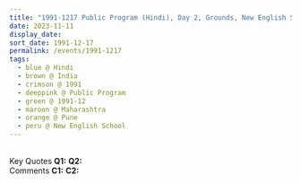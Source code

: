 ```yaml
---
title: "1991-1217 Public Program (Hindi), Day 2, Grounds, New English School, Tilak Road, Pune, Maharashtra, India"
date: 2023-11-11
display_date: 
sort_date: 1991-12-17
permalink: /events/1991-1217
tags:
  - blue @ Hindi
  - brown @ India
  - crimson @ 1991
  - deeppink @ Public Program
  - green @ 1991-12
  - maroon @ Maharashtra
  - orange @ Pune
  - peru @ New English School
---
```


<br>

<wave-list>
  <list-title color="DarkSeaGreen" width="55">Key Quotes</list-title>
  <list-item color="BlanchedAlmond" width="280"><b>Q1:</b> <i></i></list-item>
  <list-item color="Lavender" width="280"><b>Q2:</b> <i></i></list-item>
</wave-list>

<br>

<wave-list>
  <list-title color="DarkSeaGreen" width="55">Comments</list-title>
  <list-item color="BlanchedAlmond" width="280"><b>C1:</b> <i></i></list-item>
  <list-item color="Lavender" width="280"><b>C2:</b> <i></i></list-item>
</wave-list>